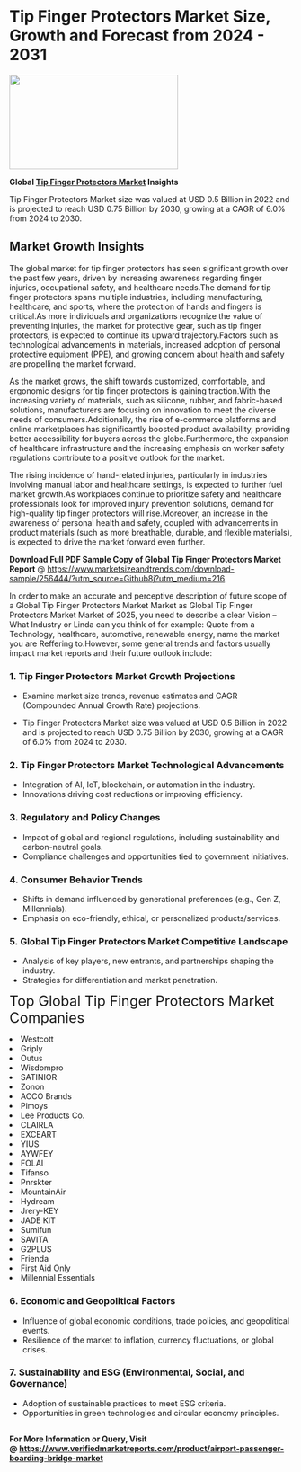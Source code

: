 <H1>Tip Finger Protectors Market Size, Growth and Forecast from 2024 - 2031</H1><img class="aligncenter size-medium wp-image-584254" src="https://thirdeyenews.in/wp-content/uploads/2024/09/Global-Market-Research-300x168.jpeg" alt="" width="300" height="168" /><p><strong>Global&nbsp;<a href="https://www.marketsizeandtrends.com/download-sample/256444/?utm_source=Github8j?utm_medium=216">Tip Finger Protectors Market</a> Insights</strong></p><p>Tip Finger Protectors Market size was valued at USD 0.5 Billion in 2022 and is projected to reach USD 0.75 Billion by 2030, growing at a CAGR of 6.0% from 2024 to 2030.</p><p><h2>Market Growth Insights</h2> <p>The global market for tip finger protectors has seen significant growth over the past few years, driven by increasing awareness regarding finger injuries, occupational safety, and healthcare needs.The demand for tip finger protectors spans multiple industries, including manufacturing, healthcare, and sports, where the protection of hands and fingers is critical.As more individuals and organizations recognize the value of preventing injuries, the market for protective gear, such as tip finger protectors, is expected to continue its upward trajectory.Factors such as technological advancements in materials, increased adoption of personal protective equipment (PPE), and growing concern about health and safety are propelling the market forward.</p> <p>As the market grows, the shift towards customized, comfortable, and ergonomic designs for tip finger protectors is gaining traction.With the increasing variety of materials, such as silicone, rubber, and fabric-based solutions, manufacturers are focusing on innovation to meet the diverse needs of consumers.Additionally, the rise of e-commerce platforms and online marketplaces has significantly boosted product availability, providing better accessibility for buyers across the globe.Furthermore, the expansion of healthcare infrastructure and the increasing emphasis on worker safety regulations contribute to a positive outlook for the market.</p> <p>The rising incidence of hand-related injuries, particularly in industries involving manual labor and healthcare settings, is expected to further fuel market growth.As workplaces continue to prioritize safety and healthcare professionals look for improved injury prevention solutions, demand for high-quality tip finger protectors will rise.Moreover, an increase in the awareness of personal health and safety, coupled with advancements in product materials (such as more breathable, durable, and flexible materials), is expected to drive the market forward even further.</p> <p><span class=""><strong>Download Full PDF Sample Copy of Global Tip Finger Protectors Market Report</strong> @ <a href="https://www.marketsizeandtrends.com/download-sample/256444/?utm_source=Github8j?utm_medium=216" target="_blank">https://www.marketsizeandtrends.com/download-sample/256444/?utm_source=Github8j?utm_medium=216</a></span></p><p>In order to make an accurate and perceptive description of future scope of a Global&nbsp;Tip Finger Protectors Market Market as Global&nbsp;Tip Finger Protectors Market Market of 2025, you need to describe a clear Vision &ndash; What Industry or Linda can you think of for example: Quote from a Technology, healthcare, automotive, renewable energy, name the market you are Reffering to.However, some general trends and factors usually impact market reports and their future outlook include:</p><h3>1.&nbsp;<strong>Tip Finger Protectors Market Growth Projections</strong></h3><ul><li>Examine market size trends, revenue estimates and CAGR (Compounded Annual Growth Rate) projections.</li><li><p>Tip Finger Protectors Market size was valued at USD 0.5 Billion in 2022 and is projected to reach USD 0.75 Billion by 2030, growing at a CAGR of 6.0% from 2024 to 2030.</p></li></ul><h3>2.&nbsp;<strong>Tip Finger Protectors Market Technological Advancements</strong></h3><ul><li>Integration of AI, IoT, blockchain, or automation in the industry.</li><li>Innovations driving cost reductions or improving efficiency.</li></ul><h3>3.&nbsp;<strong>Regulatory and Policy Changes</strong></h3><ul><li>Impact of global and regional regulations, including sustainability and carbon-neutral goals.</li><li>Compliance challenges and opportunities tied to government initiatives.</li></ul><h3>4.&nbsp;<strong>Consumer Behavior Trends</strong></h3><ul><li>Shifts in demand influenced by generational preferences (e.g., Gen Z, Millennials).</li><li>Emphasis on eco-friendly, ethical, or personalized products/services.</li></ul><h3>5.&nbsp;<strong>Global Tip Finger Protectors Market Competitive Landscape</strong></h3><ul><li>Analysis of key players, new entrants, and partnerships shaping the industry.</li><li>Strategies for differentiation and market penetration.</li></ul><p data-pm-slice="1 1 []"><span style="color: inherit; font-family: inherit; font-size: 25px;">Top Global Tip Finger Protectors Market Companies</span></p><div class="" data-test-id=""><p><li>Westcott</li><li> Griply</li><li> Outus</li><li> Wisdompro</li><li> SATINIOR</li><li> Zonon</li><li> ACCO Brands</li><li> Pimoys</li><li> Lee Products Co.</li><li> CLAIRLA</li><li> EXCEART</li><li> YIUS</li><li> AYWFEY</li><li> FOLAI</li><li> Tifanso</li><li> Pnrskter</li><li> MountainAir</li><li> Hydream</li><li> Jrery-KEY</li><li> JADE KIT</li><li> Sumifun</li><li> SAVITA</li><li> G2PLUS</li><li> Frienda</li><li> First Aid Only</li><li> Millennial Essentials</li></p></div><h3>6.&nbsp;<strong>Economic and Geopolitical Factors</strong></h3><ul><li>Influence of global economic conditions, trade policies, and geopolitical events.</li><li>Resilience of the market to inflation, currency fluctuations, or global crises.</li></ul><h3>7.&nbsp;<strong>Sustainability and ESG (Environmental, Social, and Governance)</strong></h3><ul><li>Adoption of sustainable practices to meet ESG criteria.</li><li>Opportunities in green technologies and circular economy principles.</li></ul><h2><strong style="font-size: 14px;">For More Information or Query, Visit @&nbsp;</strong><a style="background-color: #ffffff; font-size: 14px;" href="https://www.marketsizeandtrends.com/report/tip-finger-protectors-market/" target="_blank">https://www.verifiedmarketreports.com/product/airport-passenger-boarding-bridge-market</a></h2>